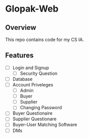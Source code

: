 # Glopak-Web

## Overview 
This repo contains code for my CS IA. 

## Features

- [ ] Login and Signup
    - [ ] Security Question
- [ ] Database 
- [ ] Account Priveleges
   - [ ] Admin
   - [ ] Buyer
   - [ ] Supplier
   - [ ] Changing Password
- [ ] Buyer Questionaire
- [ ] Supplier Questionare
- [ ] Buyer-User Matching Software
- [ ] DMs
